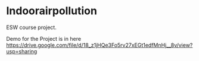 # Indoorairpollution
ESW course project.

Demo for the Project is in here 
https://drive.google.com/file/d/18_z1jHQe3Fo5rv27xEGt1edfMnHj__8v/view?usp=sharing
